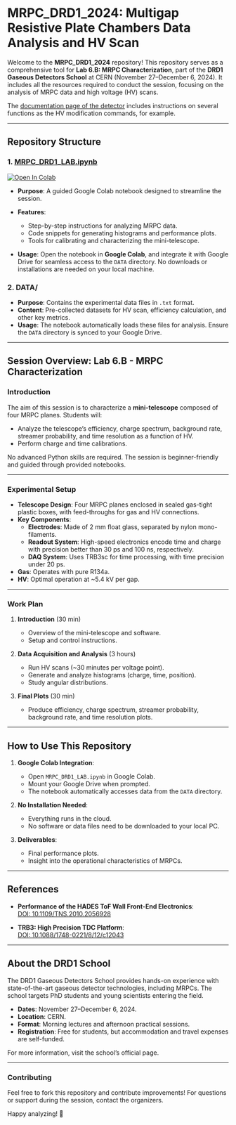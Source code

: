 # MRPC_DRD1_2024: Multigap Resistive Plate Chambers Data Analysis and HV Scan

Welcome to the **MRPC_DRD1_2024** repository! This repository serves as a comprehensive tool for **Lab 6.B: MRPC Characterization**, part of the **DRD1 Gaseous Detectors School** at CERN (November 27–December 6, 2024). It includes all the resources required to conduct the session, focusing on the analysis of MRPC data and high voltage (HV) scans.

The [documentation page of the detector](http://nuc1.fis.ucm.es/minitrasgo/) includes instructions on several functions as the HV modification commands, for example.

---

## Repository Structure

### 1. **[MRPC_DRD1_LAB.ipynb](MRPC_DRD1_LAB.ipynb)**

<a target="_blank" href="https://colab.research.google.com/github/cayesoneira/MRPC_DRD1_2024/blob/main/MRPC_DRD1_LAB.ipynb">
  <img src="https://colab.research.google.com/assets/colab-badge.svg" alt="Open In Colab"/>
</a>

   - **Purpose**: A guided Google Colab notebook designed to streamline the session.
   - **Features**:
     - Step-by-step instructions for analyzing MRPC data.
     - Code snippets for generating histograms and performance plots.
     - Tools for calibrating and characterizing the mini-telescope.

   - **Usage**: Open the notebook in **Google Colab**, and integrate it with Google Drive for seamless access to the `DATA` directory. No downloads or installations are needed on your local machine.

### 2. **DATA/**
   - **Purpose**: Contains the experimental data files in `.txt` format.
   - **Content**: Pre-collected datasets for HV scan, efficiency calculation, and other key metrics.
   - **Usage**: The notebook automatically loads these files for analysis. Ensure the `DATA` directory is synced to your Google Drive.

---

## Session Overview: Lab 6.B - MRPC Characterization

### **Introduction**
The aim of this session is to characterize a **mini-telescope** composed of four MRPC planes. Students will:
- Analyze the telescope’s efficiency, charge spectrum, background rate, streamer probability, and time resolution as a function of HV.
- Perform charge and time calibrations.

No advanced Python skills are required. The session is beginner-friendly and guided through provided notebooks.

---

### **Experimental Setup**
- **Telescope Design**: Four MRPC planes enclosed in sealed gas-tight plastic boxes, with feed-throughs for gas and HV connections.
- **Key Components**:
  - **Electrodes**: Made of 2 mm float glass, separated by nylon mono-filaments.
  - **Readout System**: High-speed electronics encode time and charge with precision better than 30 ps and 100 ns, respectively.
  - **DAQ System**: Uses TRB3sc for time processing, with time precision under 20 ps.
- **Gas**: Operates with pure R134a.
- **HV**: Optimal operation at ~5.4 kV per gap.

---

### **Work Plan**
1. **Introduction** (30 min)
   - Overview of the mini-telescope and software.
   - Setup and control instructions.

2. **Data Acquisition and Analysis** (3 hours)
   - Run HV scans (~30 minutes per voltage point).
   - Generate and analyze histograms (charge, time, position).
   - Study angular distributions.

3. **Final Plots** (30 min)
   - Produce efficiency, charge spectrum, streamer probability, background rate, and time resolution plots.

---

## How to Use This Repository
1. **Google Colab Integration**:
   - Open `MRPC_DRD1_LAB.ipynb` in Google Colab.
   - Mount your Google Drive when prompted.
   - The notebook automatically accesses data from the `DATA` directory.

2. **No Installation Needed**:
   - Everything runs in the cloud.
   - No software or data files need to be downloaded to your local PC.

3. **Deliverables**:
   - Final performance plots.
   - Insight into the operational characteristics of MRPCs.

---

## References
- **Performance of the HADES ToF Wall Front-End Electronics**:  
  [DOI: 10.1109/TNS.2010.2056928](https://doi.org/10.1109/TNS.2010.2056928)

- **TRB3: High Precision TDC Platform**:  
  [DOI: 10.1088/1748-0221/8/12/c12043](https://doi.org/10.1088/1748-0221/8/12/c12043)

---

## About the DRD1 School
The DRD1 Gaseous Detectors School provides hands-on experience with state-of-the-art gaseous detector technologies, including MRPCs. The school targets PhD students and young scientists entering the field.

- **Dates**: November 27–December 6, 2024.
- **Location**: CERN.
- **Format**: Morning lectures and afternoon practical sessions.
- **Registration**: Free for students, but accommodation and travel expenses are self-funded.

For more information, visit the school’s official page.

---

### Contributing
Feel free to fork this repository and contribute improvements! For questions or support during the session, contact the organizers.

Happy analyzing! 🎉
